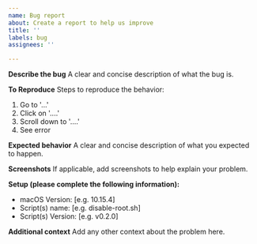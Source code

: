 ```yaml
---
name: Bug report
about: Create a report to help us improve
title: ''
labels: bug
assignees: ''

---
```


**Describe the bug**
A clear and concise description of what the bug is.

**To Reproduce**
Steps to reproduce the behavior:
1. Go to '...'
2. Click on '....'
3. Scroll down to '....'
4. See error

**Expected behavior**
A clear and concise description of what you expected to happen.

**Screenshots**
If applicable, add screenshots to help explain your problem.

**Setup (please complete the following information):**
 - macOS Version: [e.g. 10.15.4]
 - Script(s) name: [e.g. disable-root.sh]
 - Script(s) Version: [e.g. v0.2.0]

**Additional context**
Add any other context about the problem here.
